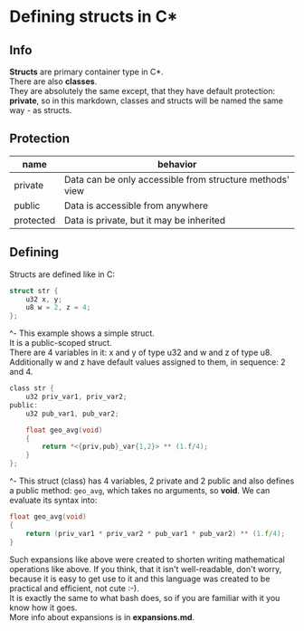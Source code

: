 # Defining structs in C\*

## Info
**Structs** are primary container type in C\*.  
There are also **classes**.  
They are absolutely the same except, that they have default protection: **private**, so in this markdown, classes and structs will be named the same way - as structs.

## Protection
| name		| behavior
| ----		| --------
| private	| Data can be only accessible from structure methods' view
| public	| Data is accessible from anywhere
| protected	| Data is private, but it may be inherited

## Defining
Structs are defined like in C:
```c
struct str {
	u32 x, y;
	u8 w = 2, z = 4;
};
```
^- This example shows a simple struct.  
It is a public-scoped struct.  
There are 4 variables in it: x and y of type u32 and w and z of type u8.  
Additionally w and z have default values assigned to them, in sequence: 2 and 4.  

```c
class str {
	u32 priv_var1, priv_var2;
public:
	u32 pub_var1, pub_var2;

	float geo_avg(void)
	{
		return *<{priv,pub}_var{1,2}> ** (1.f/4);
	}
};
```
^- This struct (class) has 4 variables, 2 private and 2 public and also defines a public method: `geo_avg`, which takes no arguments, so **void**.
We can evaluate its syntax into:
```c
float geo_avg(void)
{
	return (priv_var1 * priv_var2 * pub_var1 * pub_var2) ** (1.f/4);
}
```

Such expansions like above were created to shorten writing mathematical operations like above. 
If you think, that it isn't well-readable, don't worry, because it is easy to get use to it and this language was created to be practical and efficient, not cute :-).  
It is exactly the same to what bash does, so if you are familiar with it you know how it goes.  
More info about expansions is in **expansions.md**.

